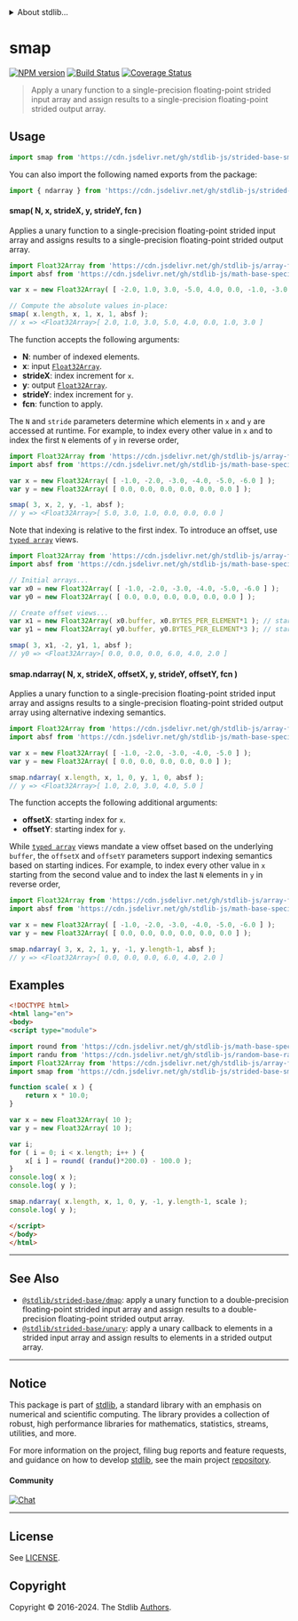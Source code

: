 <!--

@license Apache-2.0

Copyright (c) 2020 The Stdlib Authors.

Licensed under the Apache License, Version 2.0 (the "License");
you may not use this file except in compliance with the License.
You may obtain a copy of the License at

   http://www.apache.org/licenses/LICENSE-2.0

Unless required by applicable law or agreed to in writing, software
distributed under the License is distributed on an "AS IS" BASIS,
WITHOUT WARRANTIES OR CONDITIONS OF ANY KIND, either express or implied.
See the License for the specific language governing permissions and
limitations under the License.

-->


<details>
  <summary>
    About stdlib...
  </summary>
  <p>We believe in a future in which the web is a preferred environment for numerical computation. To help realize this future, we've built stdlib. stdlib is a standard library, with an emphasis on numerical and scientific computation, written in JavaScript (and C) for execution in browsers and in Node.js.</p>
  <p>The library is fully decomposable, being architected in such a way that you can swap out and mix and match APIs and functionality to cater to your exact preferences and use cases.</p>
  <p>When you use stdlib, you can be absolutely certain that you are using the most thorough, rigorous, well-written, studied, documented, tested, measured, and high-quality code out there.</p>
  <p>To join us in bringing numerical computing to the web, get started by checking us out on <a href="https://github.com/stdlib-js/stdlib">GitHub</a>, and please consider <a href="https://opencollective.com/stdlib">financially supporting stdlib</a>. We greatly appreciate your continued support!</p>
</details>

# smap

[![NPM version][npm-image]][npm-url] [![Build Status][test-image]][test-url] [![Coverage Status][coverage-image]][coverage-url] <!-- [![dependencies][dependencies-image]][dependencies-url] -->

> Apply a unary function to a single-precision floating-point strided input array and assign results to a single-precision floating-point strided output array.

<section class="intro">

</section>

<!-- /.intro -->



<section class="usage">

## Usage

```javascript
import smap from 'https://cdn.jsdelivr.net/gh/stdlib-js/strided-base-smap@esm/index.mjs';
```

You can also import the following named exports from the package:

```javascript
import { ndarray } from 'https://cdn.jsdelivr.net/gh/stdlib-js/strided-base-smap@esm/index.mjs';
```

#### smap( N, x, strideX, y, strideY, fcn )

Applies a unary function to a single-precision floating-point strided input array and assigns results to a single-precision floating-point strided output array.

```javascript
import Float32Array from 'https://cdn.jsdelivr.net/gh/stdlib-js/array-float32@esm/index.mjs';
import absf from 'https://cdn.jsdelivr.net/gh/stdlib-js/math-base-special-absf@esm/index.mjs';

var x = new Float32Array( [ -2.0, 1.0, 3.0, -5.0, 4.0, 0.0, -1.0, -3.0 ] );

// Compute the absolute values in-place:
smap( x.length, x, 1, x, 1, absf );
// x => <Float32Array>[ 2.0, 1.0, 3.0, 5.0, 4.0, 0.0, 1.0, 3.0 ]
```

The function accepts the following arguments:

-   **N**: number of indexed elements.
-   **x**: input [`Float32Array`][@stdlib/array/float32].
-   **strideX**: index increment for `x`.
-   **y**: output [`Float32Array`][@stdlib/array/float32].
-   **strideY**: index increment for `y`.
-   **fcn**: function to apply.

The `N` and `stride` parameters determine which elements in `x` and `y` are accessed at runtime. For example, to index every other value in `x` and to index the first `N` elements of `y` in reverse order,

```javascript
import Float32Array from 'https://cdn.jsdelivr.net/gh/stdlib-js/array-float32@esm/index.mjs';
import absf from 'https://cdn.jsdelivr.net/gh/stdlib-js/math-base-special-absf@esm/index.mjs';

var x = new Float32Array( [ -1.0, -2.0, -3.0, -4.0, -5.0, -6.0 ] );
var y = new Float32Array( [ 0.0, 0.0, 0.0, 0.0, 0.0, 0.0 ] );

smap( 3, x, 2, y, -1, absf );
// y => <Float32Array>[ 5.0, 3.0, 1.0, 0.0, 0.0, 0.0 ]
```

Note that indexing is relative to the first index. To introduce an offset, use [`typed array`][@stdlib/array/float32] views.

```javascript
import Float32Array from 'https://cdn.jsdelivr.net/gh/stdlib-js/array-float32@esm/index.mjs';
import absf from 'https://cdn.jsdelivr.net/gh/stdlib-js/math-base-special-absf@esm/index.mjs';

// Initial arrays...
var x0 = new Float32Array( [ -1.0, -2.0, -3.0, -4.0, -5.0, -6.0 ] );
var y0 = new Float32Array( [ 0.0, 0.0, 0.0, 0.0, 0.0, 0.0 ] );

// Create offset views...
var x1 = new Float32Array( x0.buffer, x0.BYTES_PER_ELEMENT*1 ); // start at 2nd element
var y1 = new Float32Array( y0.buffer, y0.BYTES_PER_ELEMENT*3 ); // start at 4th element

smap( 3, x1, -2, y1, 1, absf );
// y0 => <Float32Array>[ 0.0, 0.0, 0.0, 6.0, 4.0, 2.0 ]
```

#### smap.ndarray( N, x, strideX, offsetX, y, strideY, offsetY, fcn )

Applies a unary function to a single-precision floating-point strided input array and assigns results to a single-precision floating-point strided output array using alternative indexing semantics.

```javascript
import Float32Array from 'https://cdn.jsdelivr.net/gh/stdlib-js/array-float32@esm/index.mjs';
import absf from 'https://cdn.jsdelivr.net/gh/stdlib-js/math-base-special-absf@esm/index.mjs';

var x = new Float32Array( [ -1.0, -2.0, -3.0, -4.0, -5.0 ] );
var y = new Float32Array( [ 0.0, 0.0, 0.0, 0.0, 0.0 ] );

smap.ndarray( x.length, x, 1, 0, y, 1, 0, absf );
// y => <Float32Array>[ 1.0, 2.0, 3.0, 4.0, 5.0 ]
```

The function accepts the following additional arguments:

-   **offsetX**: starting index for `x`.
-   **offsetY**: starting index for `y`.

While [`typed array`][@stdlib/array/float32] views mandate a view offset based on the underlying `buffer`, the `offsetX` and `offsetY` parameters support indexing semantics based on starting indices. For example, to index every other value in `x` starting from the second value and to index the last `N` elements in `y` in reverse order,

```javascript
import Float32Array from 'https://cdn.jsdelivr.net/gh/stdlib-js/array-float32@esm/index.mjs';
import absf from 'https://cdn.jsdelivr.net/gh/stdlib-js/math-base-special-absf@esm/index.mjs';

var x = new Float32Array( [ -1.0, -2.0, -3.0, -4.0, -5.0, -6.0 ] );
var y = new Float32Array( [ 0.0, 0.0, 0.0, 0.0, 0.0, 0.0 ] );

smap.ndarray( 3, x, 2, 1, y, -1, y.length-1, absf );
// y => <Float32Array>[ 0.0, 0.0, 0.0, 6.0, 4.0, 2.0 ]
```

</section>

<!-- /.usage -->

<section class="notes">

</section>

<!-- /.notes -->

<section class="examples">

## Examples

<!-- eslint no-undef: "error" -->

```html
<!DOCTYPE html>
<html lang="en">
<body>
<script type="module">

import round from 'https://cdn.jsdelivr.net/gh/stdlib-js/math-base-special-round@esm/index.mjs';
import randu from 'https://cdn.jsdelivr.net/gh/stdlib-js/random-base-randu@esm/index.mjs';
import Float32Array from 'https://cdn.jsdelivr.net/gh/stdlib-js/array-float32@esm/index.mjs';
import smap from 'https://cdn.jsdelivr.net/gh/stdlib-js/strided-base-smap@esm/index.mjs';

function scale( x ) {
    return x * 10.0;
}

var x = new Float32Array( 10 );
var y = new Float32Array( 10 );

var i;
for ( i = 0; i < x.length; i++ ) {
    x[ i ] = round( (randu()*200.0) - 100.0 );
}
console.log( x );
console.log( y );

smap.ndarray( x.length, x, 1, 0, y, -1, y.length-1, scale );
console.log( y );

</script>
</body>
</html>
```

</section>

<!-- /.examples -->

<!-- C interface documentation. -->



<!-- Section for related `stdlib` packages. Do not manually edit this section, as it is automatically populated. -->

<section class="related">

* * *

## See Also

-   <span class="package-name">[`@stdlib/strided-base/dmap`][@stdlib/strided/base/dmap]</span><span class="delimiter">: </span><span class="description">apply a unary function to a double-precision floating-point strided input array and assign results to a double-precision floating-point strided output array.</span>
-   <span class="package-name">[`@stdlib/strided-base/unary`][@stdlib/strided/base/unary]</span><span class="delimiter">: </span><span class="description">apply a unary callback to elements in a strided input array and assign results to elements in a strided output array.</span>

</section>

<!-- /.related -->

<!-- Section for all links. Make sure to keep an empty line after the `section` element and another before the `/section` close. -->


<section class="main-repo" >

* * *

## Notice

This package is part of [stdlib][stdlib], a standard library with an emphasis on numerical and scientific computing. The library provides a collection of robust, high performance libraries for mathematics, statistics, streams, utilities, and more.

For more information on the project, filing bug reports and feature requests, and guidance on how to develop [stdlib][stdlib], see the main project [repository][stdlib].

#### Community

[![Chat][chat-image]][chat-url]

---

## License

See [LICENSE][stdlib-license].


## Copyright

Copyright &copy; 2016-2024. The Stdlib [Authors][stdlib-authors].

</section>

<!-- /.stdlib -->

<!-- Section for all links. Make sure to keep an empty line after the `section` element and another before the `/section` close. -->

<section class="links">

[npm-image]: http://img.shields.io/npm/v/@stdlib/strided-base-smap.svg
[npm-url]: https://npmjs.org/package/@stdlib/strided-base-smap

[test-image]: https://github.com/stdlib-js/strided-base-smap/actions/workflows/test.yml/badge.svg?branch=main
[test-url]: https://github.com/stdlib-js/strided-base-smap/actions/workflows/test.yml?query=branch:main

[coverage-image]: https://img.shields.io/codecov/c/github/stdlib-js/strided-base-smap/main.svg
[coverage-url]: https://codecov.io/github/stdlib-js/strided-base-smap?branch=main

<!--

[dependencies-image]: https://img.shields.io/david/stdlib-js/strided-base-smap.svg
[dependencies-url]: https://david-dm.org/stdlib-js/strided-base-smap/main

-->

[chat-image]: https://img.shields.io/gitter/room/stdlib-js/stdlib.svg
[chat-url]: https://app.gitter.im/#/room/#stdlib-js_stdlib:gitter.im

[stdlib]: https://github.com/stdlib-js/stdlib

[stdlib-authors]: https://github.com/stdlib-js/stdlib/graphs/contributors

[umd]: https://github.com/umdjs/umd
[es-module]: https://developer.mozilla.org/en-US/docs/Web/JavaScript/Guide/Modules

[deno-url]: https://github.com/stdlib-js/strided-base-smap/tree/deno
[deno-readme]: https://github.com/stdlib-js/strided-base-smap/blob/deno/README.md
[umd-url]: https://github.com/stdlib-js/strided-base-smap/tree/umd
[umd-readme]: https://github.com/stdlib-js/strided-base-smap/blob/umd/README.md
[esm-url]: https://github.com/stdlib-js/strided-base-smap/tree/esm
[esm-readme]: https://github.com/stdlib-js/strided-base-smap/blob/esm/README.md
[branches-url]: https://github.com/stdlib-js/strided-base-smap/blob/main/branches.md

[stdlib-license]: https://raw.githubusercontent.com/stdlib-js/strided-base-smap/main/LICENSE

[@stdlib/array/float32]: https://github.com/stdlib-js/array-float32/tree/esm

<!-- <related-links> -->

[@stdlib/strided/base/dmap]: https://github.com/stdlib-js/strided-base-dmap/tree/esm

[@stdlib/strided/base/unary]: https://github.com/stdlib-js/strided-base-unary/tree/esm

<!-- </related-links> -->

</section>

<!-- /.links -->
